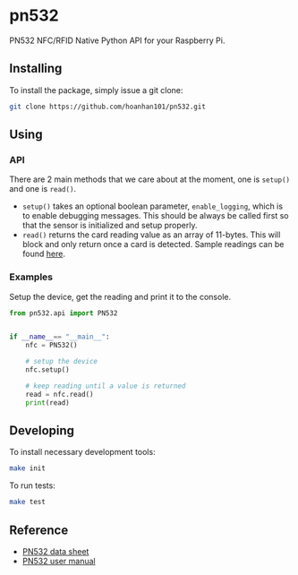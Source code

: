 # pn532

PN532 NFC/RFID Native Python API for your Raspberry Pi.

## Installing

To install the package, simply issue a git clone:
```sh
git clone https://github.com/hoanhan101/pn532.git
```

## Using

### API

There are 2 main methods that we care about at the moment, one is `setup()`
and one is `read()`.
- `setup()` takes an optional boolean parameter, `enable_logging`, which is to
  enable debugging messages. This should be always be called first so that the
  sensor is initialized and setup properly.
- `read()` returns the card reading value as an array of 11-bytes. This will block and
  only return once a card is detected. Sample readings can be found [here](output/raw.txt).

### Examples

Setup the device, get the reading and print it to the console.
```python
from pn532.api import PN532


if __name__== "__main__":
    nfc = PN532()

    # setup the device
    nfc.setup()

    # keep reading until a value is returned
    read = nfc.read()
    print(read)
```

## Developing

To install necessary development tools:
```sh
make init
```

To run tests:
```sh
make test
```

## Reference
- [PN532 data sheet](https://www.nxp.com/docs/en/nxp/data-sheets/PN532_C1.pdf)
- [PN532 user manual](https://www.nxp.com/docs/en/user-guide/141520.pdf)
